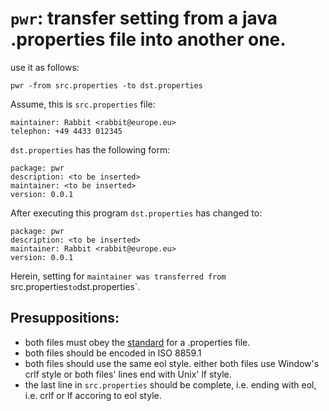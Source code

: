 # `pwr`: transfer setting from a java .properties file into another one.

use it as follows:

	pwr -from src.properties -to dst.properties

Assume, this is `src.properties` file:

	maintainer: Rabbit <rabbit@europe.eu>
	telephon: +49 4433 012345

`dst.properties` has the following form:

	package: pwr
	description: <to be inserted>
	maintainer: <to be inserted>
	version: 0.0.1

After executing this program `dst.properties` has changed to:


	package: pwr
	description: <to be inserted>
	maintainer: Rabbit <rabbit@europe.eu>
	version: 0.0.1

Herein, setting for `maintainer was transferred from `src.properties` to `dst.properties`.


## Presuppositions:

* both files must obey the [standard](https://en.wikipedia.org/wiki/.properties) for a .properties file.
* both files should be encoded in ISO 8859.1
* both files should use the same eol style.  either both files use Window's crlf style or both files' lines end with Unix' lf style.
* the last line in `src.properties` should be complete, i.e. ending with eol, i.e. crlf or lf accoring to eol style.
